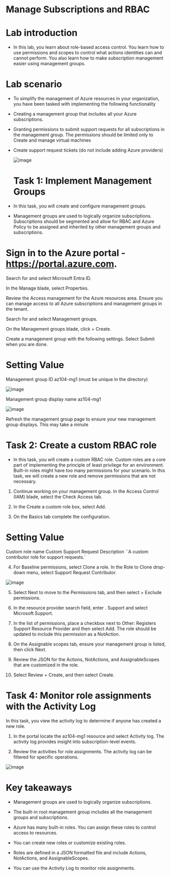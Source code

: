 # Manage Subscriptions and RBAC

# Lab introduction

- In this lab, you learn about role-based access control. You learn how to use permissions and scopes to control what actions identities can and cannot perform. You also learn how to make subscription management easier using management groups.

# Lab scenario

- To simplify the management of Azure resources in your organization, you have been tasked with implementing the following functionality

- Creating a management group that includes all your Azure subscriptions.

- Granting permissions to submit support requests for all subscriptions in the management group. The permissions should be limited only to Create and manage virtual machines

- Create support request tickets (do not include adding Azure providers)

  ![image](https://github.com/ankitnewjobs/Azure-Practices-Examples/assets/154872782/3e2d35cf-70ab-4315-80d8-32418329cf5d)

  # Task 1: Implement Management Groups
  
- In this task, you will create and configure management groups. 

- Management groups are used to logically organize subscriptions. Subscriptions should be segmented and allow for RBAC and Azure Policy to be assigned and inherited by other management groups and subscriptions.

# Sign in to the Azure portal - https://portal.azure.com.

Search for and select Microsoft Entra ID.

In the Manage blade, select Properties.

Review the Access management for the Azure resources area. Ensure you can manage access to all Azure subscriptions and management groups in the tenant.

Search for and select Management groups.

On the Management groups blade, click + Create.

Create a management group with the following settings. Select Submit when you are done.

# Setting	Value

Management group ID	az104-mg1 (must be unique in the directory)

![image](https://github.com/ankitnewjobs/Azure-Practices-Examples/assets/154872782/4a37a790-b728-439c-afe2-4b0ec4deea66)

Management group display name	az104-mg1

![image](https://github.com/ankitnewjobs/Azure-Practices-Examples/assets/154872782/79a8a4fc-f487-471b-8066-63f18c6918c1)

Refresh the management group page to ensure your new management group displays. This may take a minute

# Task 2: Create a custom RBAC role

- In this task, you will create a custom RBAC role. Custom roles are a core part of implementing the principle of least privilege for an environment. Built-in roles might have too many permissions for your scenario. In this task, we will create a new role and remove permissions that are not necessary.

1. Continue working on your management group. In the Access Control (IAM) blade, select the Check Access tab.

2. In the Create a custom role box, select Add.

3. On the Basics tab complete the configuration.

# Setting	Value
Custom role name	Custom Support Request
Description	``A custom contributor role for support requests.`

4. For Baseline permissions, select Clone a role. In the Role to Clone drop-down menu, select Support Request Contributor.

![image](https://github.com/ankitnewjobs/Azure-Practices-Examples/assets/154872782/01cee936-90cc-46a5-b382-dcded9c9faec)

5. Select Next to move to the Permissions tab, and then select + Exclude permissions.

6. In the resource provider search field, enter . Support and select Microsoft.Support.

7. In the list of permissions, place a checkbox next to Other: Registers Support Resource Provider and then select Add. The role should be updated to include this permission as a NotAction.

8. On the Assignable scopes tab, ensure your management group is listed, then click Next.

9. Review the JSON for the Actions, NotActions, and AssignableScopes that are customized in the role.

10. Select Review + Create, and then select Create.

# Task 4: Monitor role assignments with the Activity Log
In this task, you view the activity log to determine if anyone has created a new role.

1. In the portal locate the az104-mg1 resource and select Activity log. The activity log provides insight into subscription-level events.

2. Review the activities for role assignments. The activity log can be filtered for specific operations.

![image](https://github.com/ankitnewjobs/Azure-Practices-Examples/assets/154872782/0ddd1ef3-ec9f-49d9-850b-3562b415ac76)

# Key takeaways

- Management groups are used to logically organize subscriptions.

- The built-in root management group includes all the management groups and subscriptions.

- Azure has many built-in roles. You can assign these roles to control access to resources.

- You can create new roles or customize existing roles.

- Roles are defined in a JSON formatted file and include Actions, NotActions, and AssignableScopes.

- You can use the Activity Log to monitor role assignments.








